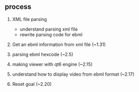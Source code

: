 ## process

1. XML file parsing
    - understand parsing xml file
    - rewrite parsing code for ebml


2. Get an ebml information from xml file (~1.31)

3. parsing ebml hexcode (~2.5)

4. making viewer with qt6 engine (~2.15)

5. understand how to display video from ebml format (~2.17)

6. Reset goal (~2.20)
